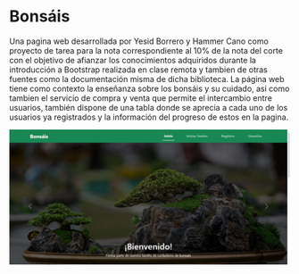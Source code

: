 # Bonsáis
Una pagina web desarrollada por Yesid Borrero y Hammer Cano como proyecto de tarea para la nota correspondiente al 10% de la nota del corte con el objetivo de afianzar los conocimientos adquiridos durante la introducción a Bootstrap realizada en clase remota y tambien de otras fuentes como la documentación misma de dicha biblioteca.
La página web tiene como contexto la enseñanza sobre los bonsáis y su cuidado, asi como tambien el servicio de compra y venta que permite el intercambio entre usuarios, también dispone de una tabla donde se aprecia a cada uno de los usuarios ya registrados y la información del progreso de estos en la pagina.

![Web preview](assets/images/web-preview-readme.png)